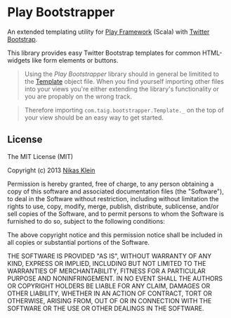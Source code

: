 # Play Bootstrapper

An extended templating utility for [Play Framework] \(Scala\) with [Twitter Bootstrap].

This library provides easy Twitter Bootstrap templates for common HTML-widgets like form elements or buttons.

> Using the _Play Bootstrapper_ library should in general be limitited to the [Template] object file.
> When you find yourself importing other files into your views you're either extending the library's
> functionality or you are propably on the wrong track.

> Therefore importing ```com.taig.bootstrapper.Template._``` on the top of your view should be an easy
> way to get started.

## License

The MIT License (MIT)

Copyright (c) 2013 [Nikas Klein](mailto:my.taig@gmail.com)

Permission is hereby granted, free of charge, to any person obtaining a copy
of this software and associated documentation files (the "Software"), to deal
in the Software without restriction, including without limitation the rights
to use, copy, modify, merge, publish, distribute, sublicense, and/or sell
copies of the Software, and to permit persons to whom the Software is
furnished to do so, subject to the following conditions:

The above copyright notice and this permission notice shall be included in
all copies or substantial portions of the Software.

THE SOFTWARE IS PROVIDED "AS IS", WITHOUT WARRANTY OF ANY KIND, EXPRESS OR
IMPLIED, INCLUDING BUT NOT LIMITED TO THE WARRANTIES OF MERCHANTABILITY,
FITNESS FOR A PARTICULAR PURPOSE AND NONINFRINGEMENT. IN NO EVENT SHALL THE
AUTHORS OR COPYRIGHT HOLDERS BE LIABLE FOR ANY CLAIM, DAMAGES OR OTHER
LIABILITY, WHETHER IN AN ACTION OF CONTRACT, TORT OR OTHERWISE, ARISING FROM,
OUT OF OR IN CONNECTION WITH THE SOFTWARE OR THE USE OR OTHER DEALINGS IN
THE SOFTWARE.

  [Play Framework]: http://www.playframework.com
  [Twitter Bootstrap]: http://twitter.github.io/bootstrap
  [Template]: src/app/com/taig/bootstrapper/Template.scala
